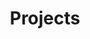---
title: 'Projects'
permalink: /projects/
layout: collection
collection: projects
entries_layout: grid
author_profile: true
classes: wide
---